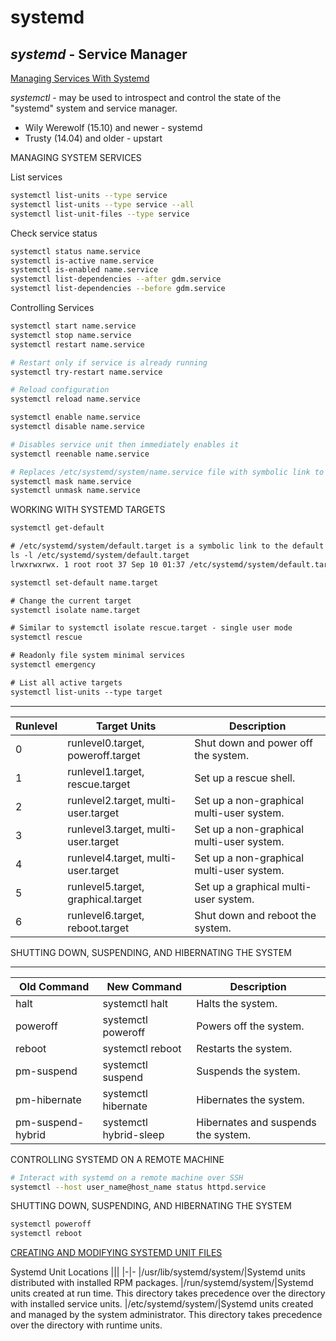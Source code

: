 # systemd

## *systemd* - Service Manager

[Managing Services With Systemd](https://access.redhat.com/documentation/en-US/Red_Hat_Enterprise_Linux/7/html/System_Administrators_Guide/chap-Managing_Services_with_systemd.html)

*systemctl* - may be used to introspect and control the state of the "systemd" system and service manager.

- Wily Werewolf (15.10) and newer - systemd
- Trusty (14.04) and older - upstart

MANAGING SYSTEM SERVICES

List services

```bash
systemctl list-units --type service
systemctl list-units --type service --all
systemctl list-unit-files --type service
```

Check service status

```bash
systemctl status name.service
systemctl is-active name.service
systemctl is-enabled name.service
systemctl list-dependencies --after gdm.service
systemctl list-dependencies --before gdm.service
```

Controlling Services

```bash
systemctl start name.service
systemctl stop name.service
systemctl restart name.service

# Restart only if service is already running
systemctl try-restart name.service

# Reload configuration
systemctl reload name.service

systemctl enable name.service
systemctl disable name.service

# Disables service unit then immediately enables it
systemctl reenable name.service

# Replaces /etc/systemd/system/name.service file with symbolic link to /dev/null
systemctl mask name.service
systemctl unmask name.service
```

WORKING WITH SYSTEMD TARGETS

```txt
systemctl get-default

# /etc/systemd/system/default.target is a symbolic link to the default run level
ls -l /etc/systemd/system/default.target
lrwxrwxrwx. 1 root root 37 Sep 10 01:37 /etc/systemd/system/default.target -> /lib/systemd/system/multi-user.target

systemctl set-default name.target

# Change the current target
systemctl isolate name.target

# Similar to systemctl isolate rescue.target - single user mode
systemctl rescue

# Readonly file system minimal services
systemctl emergency

# List all active targets
systemctl list-units --type target
```

---
| Runlevel | Target Units | Description
|-|-|-
|0|runlevel0.target, poweroff.target| Shut down and power off the system.
|1|runlevel1.target, rescue.target| Set up a rescue shell.
|2|runlevel2.target, multi-user.target| Set up a non-graphical multi-user system.
|3|runlevel3.target, multi-user.target| Set up a non-graphical multi-user system.
|4|runlevel4.target, multi-user.target| Set up a non-graphical multi-user system.
|5|runlevel5.target, graphical.target| Set up a graphical multi-user system.
|6|runlevel6.target, reboot.target| Shut down and reboot the system.


SHUTTING DOWN, SUSPENDING, AND HIBERNATING THE SYSTEM

---
|Old Command|New Command|Description|
|-|-|-
|halt|systemctl halt|Halts the system.|
|poweroff|systemctl poweroff|Powers off the system.
|reboot|systemctl reboot|Restarts the system.
|pm-suspend|systemctl suspend|Suspends the system.
|pm-hibernate|systemctl hibernate|Hibernates the system.
|pm-suspend-hybrid|systemctl hybrid-sleep|Hibernates and suspends the system.

CONTROLLING SYSTEMD ON A REMOTE MACHINE

```bash
# Interact with systemd on a remote machine over SSH
systemctl --host user_name@host_name status httpd.service
```

SHUTTING DOWN, SUSPENDING, AND HIBERNATING THE SYSTEM

```bash
systemctl poweroff
systemctl reboot
```

[CREATING AND MODIFYING SYSTEMD UNIT FILES](https://access.redhat.com/documentation/en-US/Red_Hat_Enterprise_Linux/7/html/System_Administrators_Guide/sect-Managing_Services_with_systemd-Unit_Files.html)

Systemd Unit Locations
|||
|-|-
|/usr/lib/systemd/system/|Systemd units distributed with installed RPM packages.
|/run/systemd/system/|Systemd units created at run time. This directory takes precedence over the directory with installed service units.
|/etc/systemd/system/|Systemd units created and managed by the system administrator. This directory takes precedence over the directory with runtime units.

